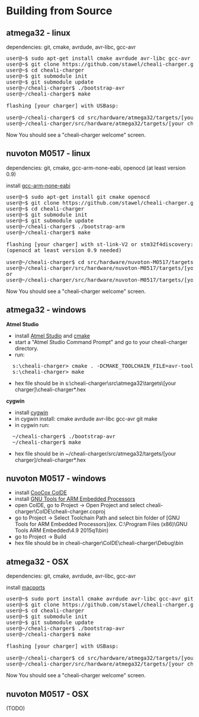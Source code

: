 
Building from Source
====================

atmega32 - linux
----------------
dependencies: git, cmake, avrdude, avr-libc, gcc-avr
<pre>
user@~$ sudo apt-get install cmake avrdude avr-libc gcc-avr git
user@~$ git clone https://github.com/stawel/cheali-charger.git
user@~$ cd cheali-charger
user@~$ git submodule init
user@~$ git submodule update
user@~/cheali-charger$ ./bootstrap-avr
user@~/cheali-charger$ make
      
flashing [your charger] with USBasp:
    
user@~/cheali-charger$ cd src/hardware/atmega32/targets/[your charger]
user@~/cheali-charger/src/hardware/atmega32/targets/[your charger]$ ./progUSBasp.sh
</pre>
      
Now You should see a "cheali-charger welcome" screen.


nuvoton M0517 - linux
---------------------
dependencies: git, cmake, gcc-arm-none-eabi, openocd (at least version 0.9)  

install [gcc-arm-none-eabi](https://launchpad.net/~terry.guo/+archive/ubuntu/gcc-arm-embedded)  

<pre>
user@~$ sudo apt-get install git cmake openocd
user@~$ git clone https://github.com/stawel/cheali-charger.git
user@~$ cd cheali-charger
user@~$ git submodule init
user@~$ git submodule update
user@~/cheali-charger$ ./bootstrap-arm
user@~/cheali-charger$ make

flashing [your charger] with st-link-V2 or stm32f4discovery:
(openocd at least version 0.9 needed)
  
user@~/cheali-charger$ cd src/hardware/nuvoton-M0517/targets/[your charger]
user@~/cheali-charger/src/hardware/nuvoton-M0517/targets/[your charger]$ ./progStLink.sh
or
user@~/cheali-charger/src/hardware/nuvoton-M0517/targets/[your charger]$ ./progStLink2.sh
</pre>
      
Now You should see a "cheali-charger welcome" screen.


atmega32 - windows
------------------
**Atmel Studio**
- install [Atmel Studio](http://www.atmel.com/tools/atmelstudio.aspx) and [cmake](http://www.cmake.org/)
- start a "Atmel Studio Command Prompt" and go to your cheali-charger directory.
- run:
<pre>
  s:\cheali-charger> cmake . -DCMAKE_TOOLCHAIN_FILE=avr-toolchain.cmake -G "Unix Makefiles"
  s:\cheali-charger> make
</pre>
- hex file should be in s:\cheali-charger\src\atmega32\targets\\[your charger]\cheali-charger*.hex


**cygwin**
- install [cygwin](https://www.cygwin.com/)
- in cygwin install: cmake avrdude avr-libc gcc-avr git make
- in cygwin run:
<pre>
  ~/cheali-charger$ ./bootstrap-avr
  ~/cheali-charger$ make
</pre>
- hex file should be in ~/cheali-charger/src/atmega32/targets/[your charger]/cheali-charger*.hex


nuvoton M0517 - windows
-----------------------
- install [CooCox CoIDE](http://www.coocox.org/)
- install [GNU Tools for ARM Embedded Processors](https://launchpad.net/gcc-arm-embedded)
- open CoIDE, go to Project -> Open Project and select cheali-charger\CoIDE\cheali-charger.coproj
- go to Project -> Select Toolchain Path and select bin folder of [GNU Tools for ARM Embedded Processors](ex. C:\Program Files (x86)\GNU Tools ARM Embedded\4.9 2015q1\bin)
- go to Project -> Build
- hex file should be in cheali-charger\CoIDE\cheali-charger\Debug\bin


atmega32 - OSX
--------------
dependencies: git, cmake, avrdude, avr-libc, gcc-avr

install [macports](https://www.macports.org/)

<pre>
user@~$ sudo port install cmake avrdude avr-libc gcc-avr git
user@~$ git clone https://github.com/stawel/cheali-charger.git
user@~$ cd cheali-charger
user@~$ git submodule init
user@~$ git submodule update
user@~/cheali-charger$ ./bootstrap-avr
user@~/cheali-charger$ make
      
flashing [your charger] with USBasp:
      
user@~/cheali-charger$ cd src/hardware/atmega32/targets/[your charger]
user@~/cheali-charger/src/hardware/atmega32/targets/[your charger]$ ./progUSBasp.sh
</pre>
      
Now You should see a "cheali-charger welcome" screen.

nuvoton M0517 - OSX
-------------------
(TODO)

